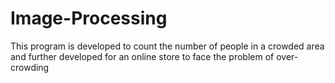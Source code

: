 # Image-Processing
This program is developed to count the number of people in a crowded area and further developed for an online store to face the problem of over-crowding
